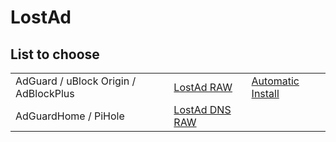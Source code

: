 # LostAd

## List to choose
|                                             |                                                                                          |                                                          |
|---------------------------------------------|------------------------------------------------------------------------------------------|----------------------------------------------------------|
| AdGuard / uBlock Origin / AdBlockPlus       | [LostAd RAW](https://raw.githubusercontent.com/lennihein/LostAd/main/lostad.txt)         | [Automatic Install](https://lennihein.github.io/LostAd/) |
| AdGuardHome / PiHole  | [LostAd DNS RAW](https://raw.githubusercontent.com/lennihein/LostAd/main/lostad_dns.txt) |                                                          |
